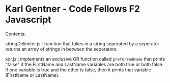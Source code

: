 # Karl Gentner - Code Fellows F2 Javascript

Contents:

stringDelimiter.js : function that takes in a string seperated by a seperator returns an array of strings in between the seperators.

xor.js : implements an exclusive OR function called `preferredName` that prints "false" if the FirstName and LastName variables are both true or both false. If one variable is true and the other is false, then it prints that variable (FirstName or LastName).
